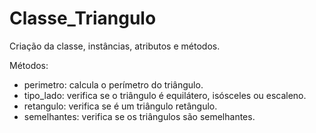# Classe_Triangulo
Criação da classe, instâncias, atributos  e métodos.

Métodos:
- perimetro: calcula o perímetro do triângulo.
- tipo_lado: verifica se o triângulo é equilátero, isósceles ou escaleno.
- retangulo: verifica se é um triângulo retângulo.
- semelhantes: verifica se os triângulos são semelhantes.
